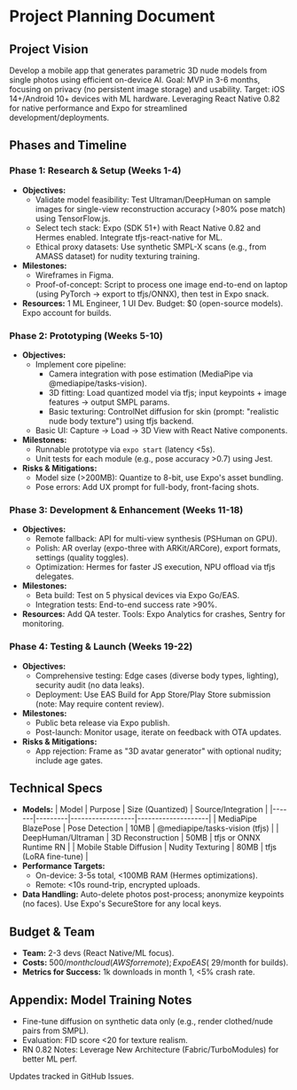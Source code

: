 # Project Planning Document

## Project Vision
Develop a mobile app that generates parametric 3D nude models from single photos using efficient on-device AI. Goal: MVP in 3-6 months, focusing on privacy (no persistent image storage) and usability. Target: iOS 14+/Android 10+ devices with ML hardware. Leveraging React Native 0.82 for native performance and Expo for streamlined development/deployments.

## Phases and Timeline

### Phase 1: Research & Setup (Weeks 1-4)
- **Objectives:**
  - Validate model feasibility: Test Ultraman/DeepHuman on sample images for single-view reconstruction accuracy (>80% pose match) using TensorFlow.js.
  - Select tech stack: Expo (SDK 51+) with React Native 0.82 and Hermes enabled. Integrate tfjs-react-native for ML.
  - Ethical proxy datasets: Use synthetic SMPL-X scans (e.g., from AMASS dataset) for nudity texturing training.
- **Milestones:**
  - Wireframes in Figma.
  - Proof-of-concept: Script to process one image end-to-end on laptop (using PyTorch → export to tfjs/ONNX), then test in Expo snack.
- **Resources:** 1 ML Engineer, 1 UI Dev. Budget: $0 (open-source models). Expo account for builds.

### Phase 2: Prototyping (Weeks 5-10)
- **Objectives:**
  - Implement core pipeline:
    - Camera integration with pose estimation (MediaPipe via @mediapipe/tasks-vision).
    - 3D fitting: Load quantized model via tfjs; input keypoints + image features → output SMPL params.
    - Basic texturing: ControlNet diffusion for skin (prompt: "realistic nude body texture") using tfjs backend.
  - Basic UI: Capture → Load → 3D View with React Native components.
- **Milestones:**
  - Runnable prototype via `expo start` (latency <5s).
  - Unit tests for each module (e.g., pose accuracy >0.7) using Jest.
- **Risks & Mitigations:**
  - Model size (>200MB): Quantize to 8-bit, use Expo's asset bundling.
  - Pose errors: Add UX prompt for full-body, front-facing shots.

### Phase 3: Development & Enhancement (Weeks 11-18)
- **Objectives:**
  - Remote fallback: API for multi-view synthesis (PSHuman on GPU).
  - Polish: AR overlay (expo-three with ARKit/ARCore), export formats, settings (quality toggles).
  - Optimization: Hermes for faster JS execution, NPU offload via tfjs delegates.
- **Milestones:**
  - Beta build: Test on 5 physical devices via Expo Go/EAS.
  - Integration tests: End-to-end success rate >90%.
- **Resources:** Add QA tester. Tools: Expo Analytics for crashes, Sentry for monitoring.

### Phase 4: Testing & Launch (Weeks 19-22)
- **Objectives:**
  - Comprehensive testing: Edge cases (diverse body types, lighting), security audit (no data leaks).
  - Deployment: Use EAS Build for App Store/Play Store submission (note: May require content review).
- **Milestones:**
  - Public beta release via Expo publish.
  - Post-launch: Monitor usage, iterate on feedback with OTA updates.
- **Risks & Mitigations:**
  - App rejection: Frame as "3D avatar generator" with optional nudity; include age gates.

## Technical Specs
- **Models:**
  | Model | Purpose | Size (Quantized) | Source/Integration |
  |-------|---------|------------------|--------------------|
  | MediaPipe BlazePose | Pose Detection | 10MB | @mediapipe/tasks-vision (tfjs) |
  | DeepHuman/Ultraman | 3D Reconstruction | 50MB | tfjs or ONNX Runtime RN |
  | Mobile Stable Diffusion | Nudity Texturing | 80MB | tfjs (LoRA fine-tune) |
- **Performance Targets:**
  - On-device: 3-5s total, <100MB RAM (Hermes optimizations).
  - Remote: <10s round-trip, encrypted uploads.
- **Data Handling:** Auto-delete photos post-process; anonymize keypoints (no faces). Use Expo's SecureStore for any local keys.

## Budget & Team
- **Team:** 2-3 devs (React Native/ML focus).
- **Costs:** $500/month cloud (AWS for remote); Expo EAS (~$29/month for builds).
- **Metrics for Success:** 1k downloads in month 1, <5% crash rate.

## Appendix: Model Training Notes
- Fine-tune diffusion on synthetic data only (e.g., render clothed/nude pairs from SMPL).
- Evaluation: FID score <20 for texture realism.
- RN 0.82 Notes: Leverage New Architecture (Fabric/TurboModules) for better ML perf.

Updates tracked in GitHub Issues.